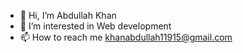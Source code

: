 - 👋 Hi, I’m Abdullah Khan
- 👀 I’m interested in Web development 
- 📫 How to reach me khanabdullah11915@gmail.com 

<!---
Abdullah-ext1/Abdullah-ext1 is a ✨ special ✨ repository because its `README.md` (this file) appears on your GitHub profile.
You can click the Preview link to take a look at your changes.
--->
